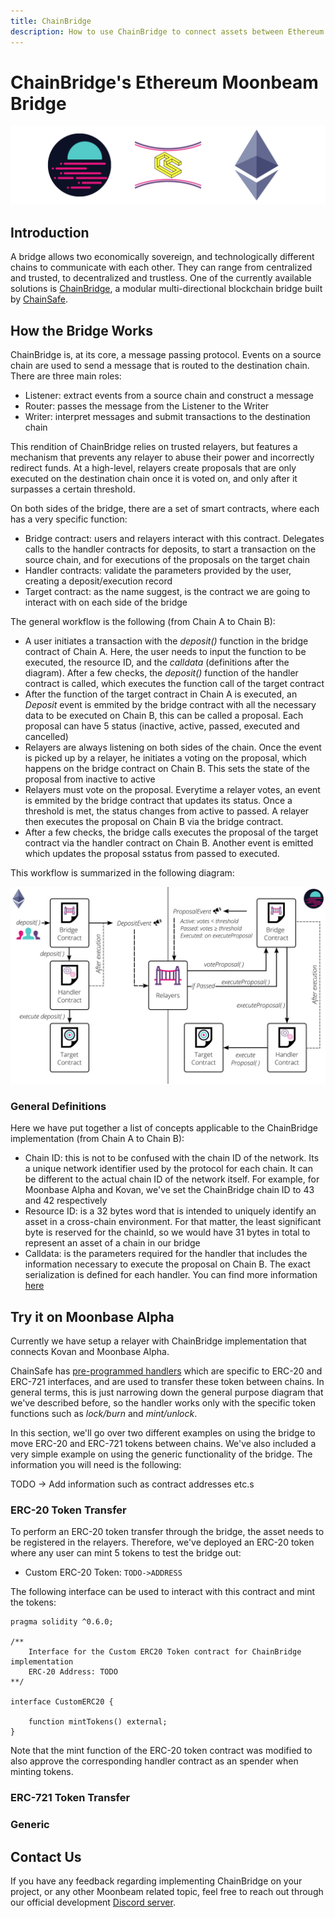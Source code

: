 ```yaml
---
title: ChainBridge
description: How to use ChainBridge to connect assets between Ethereum and Moonbeam using smart contracts
---
```

# ChainBridge's Ethereum Moonbeam Bridge

![ChainBridge Moonbeam banner](/images/chainbridge/chainbridge-banner.png)

## Introduction

A bridge allows two economically sovereign, and technologically different chains to communicate with each other. They can range from centralized and trusted, to decentralized and trustless. One of the currently available solutions is [ChainBridge](https://github.com/ChainSafe/ChainBridge#installation), a modular multi-directional blockchain bridge built by [ChainSafe](https://chainsafe.io/).

## How the Bridge Works

ChainBridge is, at its core, a message passing protocol. Events on a source chain are used to send a message that is routed to the destination chain. There are three main roles:

 - Listener: extract events from a source chain and construct a message
 - Router: passes the message from the Listener to the Writer
 - Writer: interpret messages and submit transactions to the destination chain
 
This rendition of ChainBridge relies on trusted relayers, but features a mechanism that prevents any relayer to abuse their power and incorrectly redirect funds. At a high-level, relayers create proposals that are only executed on the destination chain once it is voted on, and only after it surpasses a certain threshold. 

On both sides of the bridge, there are a set of smart contracts, where each has a very specific function:

 - Bridge contract: users and relayers interact with this contract. Delegates calls to the handler contracts for deposits, to start a transaction on the source chain, and for executions of the proposals on the target chain
 - Handler contracts: validate the parameters provided by the user, creating a deposit/execution record
 - Target contract: as the name suggest, is the contract we are going to interact with on each side of the bridge

The general workflow is the following (from Chain A to Chain B):
 
  - A user initiates a transaction with the _deposit()_ function in the bridge contract of Chain A. Here, the user needs to input the function to be executed, the resource ID, and the _calldata_ (definitions after the diagram). After a few checks, the _deposit()_  function of the handler contract is called, which executes the function call of the target contract
  - After the function of the target contract in Chain A is executed, an _Deposit_ event is emmited by the bridge contract with all the necessary data to be executed on Chain B, this can be called a proposal. Each proposal can have 5 status (inactive, active, passed, executed and cancelled) 
  - Relayers are always listening on both sides of the chain. Once the event is picked up by a relayer, he initiates a voting on the proposal, which happens on the bridge contract on Chain B. This sets the state of the proposal from inactive to active
  - Relayers must vote on the proposal. Everytime a relayer votes, an event is emmited by the bridge contract that updates its status. Once a threshold is met, the status changes from active to passed. A relayer then executes the proposal on Chain B via the bridge contract.
  - After a few checks, the bridge calls executes the proposal of the target contract via the handler contract on Chain B. Another event is emitted which updates the proposal sstatus from passed to executed.

This workflow is summarized in the following diagram:

![ChainBridge Moonbeam diagram](/images/chainbridge/chainbridge-diagram.png)

### General Definitions

Here we have put together a list of concepts applicable to the ChainBridge implementation (from Chain A to Chain B):

 - Chain ID: this is not to be confused with the chain ID of the network. Its a unique network identifier used by the protocol for each chain. It can be different to the actual chain ID of the network itself. For example, for Moonbase Alpha and Kovan, we've set the ChainBridge chain ID to 43 and 42 respectively
 - Resource ID: is a 32 bytes word that is intended to uniquely identify an asset in a cross-chain environment. For that matter, the least significant byte is reserved for the chainId, so we would have 31 bytes in total to represent an asset of a chain in our bridge
 - Calldata: is the parameters required for the handler that includes the information necessary to execute the proposal on Chain B. The exact serialization is defined for each handler. You can find more information [here](https://chainsafe.github.io/ChainBridge/chains/ethereum/#erc20-handler)

## Try it on Moonbase Alpha

Currently we have setup a relayer with ChainBridge implementation that connects Kovan and Moonbase Alpha.

ChainSafe has [pre-programmed handlers](https://github.com/ChainSafe/chainbridge-solidity/tree/master/contracts/handlers) which are specific to ERC-20 and ERC-721 interfaces, and are used to transfer these token between chains. In general terms, this is just narrowing down the general purpose diagram that we've described before, so the handler works only with the specific token functions such as _lock/burn_ and _mint/unlock_. 

In this section, we'll go over two different examples on using the bridge to move ERC-20 and ERC-721 tokens between chains. We've also included a very simple example on using the generic functionality of the bridge. The information you will need is the following:

TODO -> Add information such as contract addresses etc.s

### ERC-20 Token Transfer

To perform an ERC-20 token transfer through the bridge, the asset needs to be registered in the relayers. Therefore, we've deployed an ERC-20 token where any user can mint 5 tokens to test the bridge out:

 - Custom ERC-20 Token: `TODO->ADDRESS`

The following interface can be used to interact with this contract and mint the tokens:

```solidity
pragma solidity ^0.6.0;

/**
    Interface for the Custom ERC20 Token contract for ChainBridge implementation
    ERC-20 Address: TODO
**/

interface CustomERC20 {

    function mintTokens() external;
}
```

Note that the mint function of the ERC-20 token contract was modified to also approve the corresponding handler contract as an spender when minting tokens.

### ERC-721 Token Transfer


### Generic 

## Contact Us
If you have any feedback regarding implementing ChainBridge on your project, or any other Moonbeam related topic, feel free to reach out through our official development [Discord server](https://discord.com/invite/PfpUATX).
